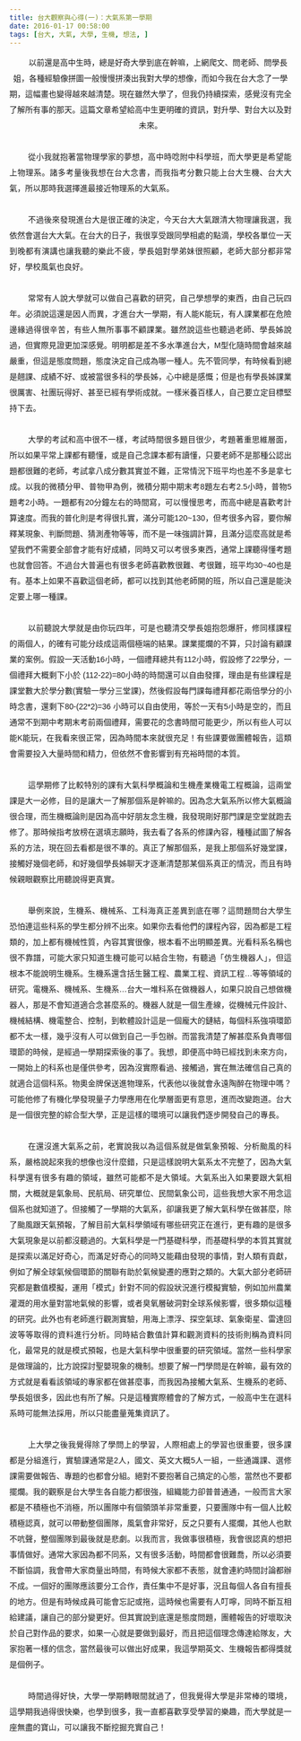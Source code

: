 ```yaml
---
title: 台大觀察與心得(一)：大氣系第一學期
date: 2016-01-17 00:58:00
tags: [台大, 大氣, 大學, 生機, 想法, ]
---
```


<div align="center" class="MsoNormal" style="text-align: center;">
<div align="center" class="MsoNormal" style="line-height: 250%;">
<div align="center" class="MsoNormal" style="line-height: 200%;">
<div style="text-align: -webkit-center;">
<span style="font-family: &#x5FAE;&#x8EDF;&#x6B63;&#x9ED1;&#x9AD4;, sans-serif; text-align: justify;">&#xA0; &#xA0; &#xA0; &#xA0;</span><span style="font-family: &#x5FAE;&#x8EDF;&#x6B63;&#x9ED1;&#x9AD4;, sans-serif; text-align: justify;">&#x4EE5;&#x524D;&#x9084;&#x662F;&#x9AD8;&#x4E2D;&#x751F;&#x6642;&#xFF0C;&#x7E3D;&#x662F;&#x597D;&#x5947;&#x5927;&#x5B78;&#x5230;&#x5E95;&#x5728;&#x5E79;&#x561B;&#xFF0C;&#x4E0A;&#x7DB2;&#x722C;&#x6587;&#x3001;&#x554F;&#x8001;&#x5E2B;&#x3001;&#x554F;&#x5B78;&#x9577;&#x59D0;&#xFF0C;&#x5404;&#x7A2E;&#x7D93;&#x9A57;&#x50CF;&#x62FC;&#x5716;&#x4E00;&#x822C;&#x6162;&#x6162;&#x62FC;&#x6E4A;&#x51FA;&#x6211;&#x5C0D;&#x5927;&#x5B78;&#x7684;&#x60F3;&#x50CF;&#xFF0C;&#x800C;&#x5982;&#x4ECA;&#x6211;&#x5728;&#x53F0;&#x5927;&#x5FF5;&#x4E86;&#x4E00;&#x5B78;&#x671F;&#xFF0C;&#x9019;&#x5E45;&#x756B;&#x4E5F;&#x8B8A;&#x5F97;&#x8D8A;&#x4F86;&#x8D8A;&#x6E05;&#x695A;&#x3002;&#x73FE;&#x5728;&#x96D6;&#x7136;&#x5927;&#x5B78;&#x4E86;&#xFF0C;&#x4F46;&#x6211;&#x4ECD;&#x6301;&#x7E8C;&#x63A2;&#x7D22;&#xFF0C;&#x611F;&#x89BA;&#x6C92;&#x6709;&#x5B8C;&#x5168;&#x4E86;&#x89E3;&#x6240;&#x6709;&#x4E8B;&#x7684;&#x90A3;&#x5929;&#x3002;&#x9019;&#x7BC7;&#x6587;&#x7AE0;&#x5E0C;&#x671B;&#x7D66;&#x9AD8;&#x4E2D;&#x751F;&#x66F4;&#x660E;&#x78BA;&#x7684;&#x8CC7;&#x8A0A;&#xFF0C;&#x5C0D;&#x5347;&#x5B78;&#x3001;&#x5C0D;&#x53F0;&#x5927;&#x4EE5;&#x53CA;&#x5C0D;&#x672A;&#x4F86;&#x3002;</span></div>
</div>
<div class="MsoNormal" style="line-height: 200%; text-align: justify; text-justify: inter-ideograph;">
<br>
<!-- more --> 
<a name="more"></a></div>
<div class="MsoNormal" style="line-height: 200%; text-align: justify; text-justify: inter-ideograph;">
<span lang="EN-US" style="font-family: &quot;&#x5FAE;&#x8EDF;&#x6B63;&#x9ED1;&#x9AD4;&quot; , sans-serif;">&#xA0;&#xA0;&#xA0;&#xA0;&#xA0;&#xA0;&#xA0; </span><span style="font-family: &quot;&#x5FAE;&#x8EDF;&#x6B63;&#x9ED1;&#x9AD4;&quot; , sans-serif;">&#x5F9E;&#x5C0F;&#x6211;&#x5C31;&#x62B1;&#x8457;&#x7576;&#x7269;&#x7406;&#x5B78;&#x5BB6;&#x7684;&#x5922;&#x60F3;&#xFF0C;&#x9AD8;&#x4E2D;&#x6642;&#x5538;&#x9644;&#x4E2D;&#x79D1;&#x5B78;&#x73ED;&#xFF0C;&#x800C;&#x5927;&#x5B78;&#x66F4;&#x662F;&#x5E0C;&#x671B;&#x80FD;&#x4E0A;&#x7269;&#x7406;&#x7CFB;&#x3002;&#x8AF8;&#x591A;&#x8003;&#x91CF;&#x5F8C;&#x6211;&#x60F3;&#x5728;&#x53F0;&#x5927;&#x5FF5;&#x66F8;&#xFF0C;&#x800C;&#x6211;&#x6307;&#x8003;&#x5206;&#x6578;&#x53EA;&#x80FD;&#x4E0A;&#x53F0;&#x5927;&#x751F;&#x6A5F;&#x3001;&#x53F0;&#x5927;&#x5927;&#x6C23;&#xFF0C;&#x6240;&#x4EE5;&#x90A3;&#x6642;&#x6211;&#x9078;&#x64C7;&#x9032;&#x6700;&#x63A5;&#x8FD1;&#x7269;&#x7406;&#x7CFB;&#x7684;&#x5927;&#x6C23;&#x7CFB;&#x3002;<span lang="EN-US"><o:p></o:p></span></span></div>
<div class="MsoNormal" style="line-height: 200%; text-align: justify; text-justify: inter-ideograph;">
<br></div>
<div class="MsoNormal" style="line-height: 200%; text-align: justify; text-justify: inter-ideograph;">
<span lang="EN-US" style="font-family: &quot;&#x5FAE;&#x8EDF;&#x6B63;&#x9ED1;&#x9AD4;&quot; , sans-serif;">&#xA0;&#xA0;&#xA0;&#xA0;&#xA0;&#xA0;&#xA0; </span><span style="font-family: &quot;&#x5FAE;&#x8EDF;&#x6B63;&#x9ED1;&#x9AD4;&quot; , sans-serif;">&#x4E0D;&#x904E;&#x5F8C;&#x4F86;&#x767C;&#x73FE;&#x9032;&#x53F0;&#x5927;&#x662F;&#x5F88;&#x6B63;&#x78BA;&#x7684;&#x6C7A;&#x5B9A;&#xFF0C;&#x4ECA;&#x5929;&#x53F0;&#x5927;&#x5927;&#x6C23;&#x8DDF;&#x6E05;&#x5927;&#x7269;&#x7406;&#x8B93;&#x6211;&#x9078;&#xFF0C;&#x6211;&#x4F9D;&#x7136;&#x6703;&#x9078;&#x53F0;&#x5927;&#x5927;&#x6C23;&#x3002;&#x5728;&#x53F0;&#x5927;&#x7684;&#x65E5;&#x5B50;&#xFF0C;&#x6211;&#x5F88;&#x4EAB;&#x53D7;&#x8DDF;&#x540C;&#x5B78;&#x76F8;&#x8655;&#x7684;&#x9EDE;&#x6EF4;&#xFF0C;&#x5B78;&#x6821;&#x5404;&#x55AE;&#x4F4D;&#x4E00;&#x5929;&#x5230;&#x665A;&#x90FD;&#x6709;&#x6F14;&#x8B1B;&#x4E5F;&#x8B93;&#x6211;&#x807D;&#x7684;&#x6A02;&#x6B64;&#x4E0D;&#x75B2;&#xFF0C;&#x5B78;&#x9577;&#x59D0;&#x5C0D;&#x5B78;&#x5F1F;&#x59B9;&#x5F88;&#x7167;&#x9867;&#xFF0C;&#x8001;&#x5E2B;&#x5927;&#x90E8;&#x5206;&#x90FD;&#x975E;&#x5E38;&#x597D;&#xFF0C;&#x5B78;&#x6821;&#x98A8;&#x6C23;&#x4E5F;&#x826F;&#x597D;&#x3002;<span lang="EN-US"><o:p></o:p></span></span></div>
<div class="MsoNormal" style="line-height: 200%; text-align: justify; text-justify: inter-ideograph;">
<br></div>
<div class="MsoNormal" style="line-height: 200%; text-align: justify; text-justify: inter-ideograph;">
<span lang="EN-US" style="font-family: &quot;&#x5FAE;&#x8EDF;&#x6B63;&#x9ED1;&#x9AD4;&quot; , sans-serif;">&#xA0;&#xA0;&#xA0;&#xA0;&#xA0;&#xA0;&#xA0; </span><span style="font-family: &quot;&#x5FAE;&#x8EDF;&#x6B63;&#x9ED1;&#x9AD4;&quot; , sans-serif;">&#x5E38;&#x5E38;&#x6709;&#x4EBA;&#x8AAA;&#x5927;&#x5B78;&#x5C31;&#x53EF;&#x4EE5;&#x505A;&#x81EA;&#x5DF1;&#x559C;&#x6B61;&#x7684;&#x7814;&#x7A76;&#xFF0C;&#x81EA;&#x5DF1;&#x5B78;&#x60F3;&#x5B78;&#x7684;&#x6771;&#x897F;&#xFF0C;&#x7531;&#x81EA;&#x5DF1;&#x73A9;&#x56DB;&#x5E74;&#x3002;&#x5FC5;&#x9808;&#x8AAA;&#x9019;&#x9084;&#x662F;&#x56E0;&#x4EBA;&#x800C;&#x7570;&#xFF0C;&#x624D;&#x9032;&#x53F0;&#x5927;&#x4E00;&#x5B78;&#x671F;&#xFF0C;&#x6709;&#x4EBA;&#x80FD;<span lang="EN-US">K</span>&#x80FD;&#x73A9;&#xFF0C;&#x6709;&#x4EBA;&#x8AB2;&#x696D;&#x90FD;&#x5728;&#x5371;&#x96AA;&#x908A;&#x7DE3;&#x904E;&#x5F97;&#x5F88;&#x8F9B;&#x82E6;&#xFF0C;&#x6709;&#x4E9B;&#x4EBA;&#x7121;&#x6240;&#x4E8B;&#x4E8B;&#x4E0D;&#x9867;&#x8AB2;&#x696D;&#x3002;&#x96D6;&#x7136;&#x8AAA;&#x9019;&#x4E9B;&#x4E5F;&#x807D;&#x904E;&#x8001;&#x5E2B;&#x3001;&#x5B78;&#x9577;&#x59CA;&#x8AAA;&#x904E;&#xFF0C;&#x4F46;&#x5BE6;&#x969B;&#x898B;&#x8B49;&#x66F4;&#x52A0;&#x6DF1;&#x611F;&#x89BA;&#x3002;&#x660E;&#x660E;&#x90FD;&#x662F;&#x5DEE;&#x4E0D;&#x591A;&#x6C34;&#x6E96;&#x9032;&#x53F0;&#x5927;&#xFF0C;<span lang="EN-US">M</span>&#x578B;&#x5316;&#x96A8;&#x6642;&#x9593;&#x6703;&#x8D8A;&#x4F86;&#x8D8A;&#x56B4;&#x91CD;&#xFF0C;&#x4F46;&#x9019;&#x662F;&#x614B;&#x5EA6;&#x554F;&#x984C;&#xFF0C;&#x614B;&#x5EA6;&#x6C7A;&#x5B9A;&#x81EA;&#x5DF1;&#x6210;&#x70BA;&#x54EA;&#x4E00;&#x7A2E;&#x4EBA;&#x3002;&#x5148;&#x4E0D;&#x7BA1;&#x540C;&#x5B78;&#xFF0C;&#x6709;&#x6642;&#x5019;&#x770B;&#x5230;&#x7E3D;&#x662F;&#x7FF9;&#x8AB2;&#x3001;&#x6210;&#x7E3E;&#x4E0D;&#x597D;&#x3001;&#x6216;&#x88AB;&#x7576;&#x5F88;&#x591A;&#x79D1;&#x7684;&#x5B78;&#x9577;&#x59CA;&#xFF0C;&#x5FC3;&#x4E2D;&#x7E3D;&#x662F;&#x611F;&#x6168;&#xFF1B;&#x4F46;&#x662F;&#x4E5F;&#x6709;&#x5B78;&#x9577;&#x59CA;&#x8AB2;&#x696D;&#x5F88;&#x53B2;&#x5BB3;&#x3001;&#x793E;&#x5718;&#x73A9;&#x5F97;&#x597D;&#x3001;&#x751A;&#x81F3;&#x5DF2;&#x7D93;&#x6709;&#x5B78;&#x8853;&#x6210;&#x5C31;&#x3002;&#x4E00;&#x6A23;&#x7C73;&#x990A;&#x767E;&#x6A23;&#x4EBA;&#xFF0C;&#x81EA;&#x5DF1;&#x8981;&#x7ACB;&#x5B9A;&#x76EE;&#x6A19;&#x5805;&#x6301;&#x4E0B;&#x53BB;&#x3002;<span lang="EN-US"><o:p></o:p></span></span></div>
<div class="MsoNormal" style="line-height: 200%; text-align: justify; text-justify: inter-ideograph;">
<br></div>
<div class="MsoNormal" style="line-height: 200%; text-align: justify; text-justify: inter-ideograph;">
<span lang="EN-US" style="font-family: &quot;&#x5FAE;&#x8EDF;&#x6B63;&#x9ED1;&#x9AD4;&quot; , sans-serif;">&#xA0;&#xA0;&#xA0;&#xA0;&#xA0;&#xA0;&#xA0; </span><span style="font-family: &quot;&#x5FAE;&#x8EDF;&#x6B63;&#x9ED1;&#x9AD4;&quot; , sans-serif;">&#x5927;&#x5B78;&#x7684;&#x8003;&#x8A66;&#x548C;&#x9AD8;&#x4E2D;&#x5F88;&#x4E0D;&#x4E00;&#x6A23;&#xFF0C;&#x8003;&#x8A66;&#x6642;&#x9593;&#x5F88;&#x591A;&#x984C;&#x76EE;&#x5F88;&#x5C11;&#xFF0C;&#x8003;&#x984C;&#x8457;&#x91CD;&#x601D;&#x7DAD;&#x5C64;&#x9762;&#xFF0C;&#x6240;&#x4EE5;&#x5982;&#x679C;&#x5E73;&#x5E38;&#x4E0A;&#x8AB2;&#x90FD;&#x6709;&#x807D;&#x61C2;&#xFF0C;&#x6216;&#x662F;&#x81EA;&#x5DF1;&#x5FF5;&#x8AB2;&#x672C;&#x90FD;&#x6709;&#x8B80;&#x61C2;&#xFF0C;&#x53EA;&#x8981;&#x8001;&#x5E2B;&#x4E0D;&#x662F;&#x90A3;&#x7A2E;&#x516C;&#x8A8D;&#x51FA;&#x984C;&#x90FD;&#x5F88;&#x96E3;&#x7684;&#x8001;&#x5E2B;&#xFF0C;&#x8003;&#x8A66;&#x62FF;&#x516B;&#x6210;&#x5206;&#x6578;&#x5176;&#x5BE6;&#x4E26;&#x4E0D;&#x96E3;&#xFF0C;&#x6B63;&#x5E38;&#x60C5;&#x6CC1;&#x4E0B;&#x73ED;&#x5E73;&#x5747;&#x4E5F;&#x5DEE;&#x4E0D;&#x591A;&#x662F;&#x62FF;&#x4E03;&#x6210;&#x3002;&#x4EE5;&#x6211;&#x7684;&#x5FAE;&#x7A4D;&#x5206;&#x7532;&#x3001;&#x666E;&#x7269;&#x7532;&#x70BA;&#x4F8B;&#xFF0C;&#x5FAE;&#x7A4D;&#x5206;&#x671F;&#x4E2D;&#x671F;&#x672B;&#x8003;<span lang="EN-US">8</span>&#x984C;&#x5DE6;&#x53F3;&#x8003;<span lang="EN-US">2.5</span>&#x5C0F;&#x6642;&#xFF0C;&#x666E;&#x7269;<span lang="EN-US">5</span>&#x984C;&#x8003;<span lang="EN-US">2</span>&#x5C0F;&#x6642;&#x3002;&#x4E00;&#x984C;&#x90FD;&#x6709;<span lang="EN-US">20</span>&#x5206;&#x9418;&#x5DE6;&#x53F3;&#x7684;&#x6642;&#x9593;&#x5BEB;&#xFF0C;&#x53EF;&#x4EE5;&#x6162;&#x6162;&#x601D;&#x8003;&#xFF0C;&#x800C;&#x9AD8;&#x4E2D;&#x7E3D;&#x662F;&#x559C;&#x6B61;&#x8003;&#x8A08;&#x7B97;&#x901F;&#x5EA6;&#x3002;&#x800C;&#x6211;&#x7684;&#x666E;&#x5316;&#x5247;&#x662F;&#x8003;&#x5F97;&#x5F88;&#x624E;&#x5BE6;&#xFF0C;&#x6EFF;&#x5206;&#x53EF;&#x80FD;<span lang="EN-US">120~130</span>&#xFF0C;&#x4F46;&#x8003;&#x5F88;&#x591A;&#x5167;&#x5BB9;&#xFF0C;&#x8981;&#x4F60;&#x89E3;&#x91CB;&#x67D0;&#x73FE;&#x8C61;&#x3001;&#x5224;&#x65B7;&#x554F;&#x984C;&#x3001;&#x731C;&#x6E2C;&#x7522;&#x7269;&#x7B49;&#x7B49;&#xFF0C;&#x800C;&#x4E0D;&#x662F;&#x4E00;&#x5473;&#x5F37;&#x8ABF;&#x8A08;&#x7B97;&#xFF0C;&#x4E14;&#x6EFF;&#x5206;&#x9019;&#x9EBC;&#x9AD8;&#x5C31;&#x662F;&#x5E0C;&#x671B;&#x6211;&#x5011;&#x4E0D;&#x9700;&#x8981;&#x5168;&#x90E8;&#x6703;&#x624D;&#x80FD;&#x6709;&#x597D;&#x6210;&#x7E3E;&#xFF0C;&#x540C;&#x6642;&#x53C8;&#x53EF;&#x4EE5;&#x8003;&#x5F88;&#x591A;&#x6771;&#x897F;&#xFF0C;&#x901A;&#x5E38;&#x4E0A;&#x8AB2;&#x807D;&#x5F97;&#x61C2;&#x8003;&#x984C;&#x4E5F;&#x5C31;&#x6703;&#x56DE;&#x7B54;&#x3002;&#x4E0D;&#x904E;&#x53F0;&#x5927;&#x666E;&#x904D;&#x4E5F;&#x6709;&#x5F88;&#x591A;&#x8001;&#x5E2B;&#x559C;&#x6B61;&#x6559;&#x5F88;&#x96E3;&#x3001;&#x8003;&#x5F88;&#x96E3;&#xFF0C;&#x73ED;&#x5E73;&#x5747;<span lang="EN-US">30~40</span>&#x4E5F;&#x662F;&#x6709;&#x3002;&#x57FA;&#x672C;&#x4E0A;&#x5982;&#x679C;&#x4E0D;&#x559C;&#x6B61;&#x9019;&#x500B;&#x8001;&#x5E2B;&#xFF0C;&#x90FD;&#x53EF;&#x4EE5;&#x627E;&#x5230;&#x5176;&#x4ED6;&#x8001;&#x5E2B;&#x958B;&#x7684;&#x73ED;&#xFF0C;&#x6240;&#x4EE5;&#x81EA;&#x5DF1;&#x9084;&#x662F;&#x80FD;&#x6C7A;&#x5B9A;&#x8981;&#x4E0A;&#x54EA;&#x4E00;&#x7A2E;&#x8AB2;&#x3002;<span lang="EN-US"><o:p></o:p></span></span></div>
<div class="MsoNormal" style="line-height: 200%; text-align: justify; text-justify: inter-ideograph;">
<br></div>
<div class="MsoNormal" style="line-height: 200%; text-align: justify; text-justify: inter-ideograph;">
<span lang="EN-US" style="font-family: &quot;&#x5FAE;&#x8EDF;&#x6B63;&#x9ED1;&#x9AD4;&quot; , sans-serif;">&#xA0;&#xA0;&#xA0;&#xA0;&#xA0;&#xA0;&#xA0; </span><span style="font-family: &quot;&#x5FAE;&#x8EDF;&#x6B63;&#x9ED1;&#x9AD4;&quot; , sans-serif;">&#x4EE5;&#x524D;&#x807D;&#x8AAA;&#x5927;&#x5B78;&#x5C31;&#x662F;&#x7531;&#x4F60;&#x73A9;&#x56DB;&#x5E74;&#xFF0C;&#x53EF;&#x662F;&#x4E5F;&#x807D;&#x6E05;&#x4EA4;&#x5B78;&#x9577;&#x59D0;&#x62B1;&#x6028;&#x7206;&#x809D;&#xFF0C;&#x4FEE;&#x540C;&#x6A23;&#x8AB2;&#x7A0B;&#x7684;&#x5169;&#x500B;&#x4EBA;&#xFF0C;&#x7684;&#x78BA;&#x6709;&#x53EF;&#x80FD;&#x5206;&#x6B67;&#x6210;&#x9019;&#x5169;&#x500B;&#x6975;&#x7AEF;&#x7684;&#x7D50;&#x679C;&#x3002;&#x8AB2;&#x696D;&#x64FA;&#x721B;&#x7684;&#x4E0D;&#x7B97;&#xFF0C;&#x53EA;&#x8A0E;&#x8AD6;&#x6709;&#x9867;&#x8AB2;&#x696D;&#x7684;&#x6848;&#x4F8B;&#x3002;&#x5047;&#x8A2D;&#x4E00;&#x5929;&#x6D3B;&#x52D5;<span lang="EN-US">16</span>&#x5C0F;&#x6642;&#xFF0C;&#x4E00;&#x500B;&#x79AE;&#x62DC;&#x7E3D;&#x5171;&#x6709;<span lang="EN-US">112</span>&#x5C0F;&#x6642;&#xFF0C;&#x5047;&#x8A2D;&#x4FEE;&#x4E86;<span lang="EN-US">22</span>&#x5B78;&#x5206;&#xFF0C;&#x4E00;&#x500B;&#x79AE;&#x62DC;&#x5927;&#x6982;&#x5269;&#x4E0B;&#x5C0F;&#x65BC;<span lang="EN-US"> (112-22)=80</span>&#x5C0F;&#x6642;&#x7684;&#x6642;&#x9593;&#x9084;&#x53EF;&#x4EE5;&#x81EA;&#x7531;&#x767C;&#x63EE;&#xFF0C;&#x7406;&#x7531;&#x662F;&#x6709;&#x4E9B;&#x8AB2;&#x7A0B;&#x662F;&#x8AB2;&#x5802;&#x6578;&#x5927;&#x65BC;&#x5B78;&#x5206;&#x6578;<span lang="EN-US">(</span>&#x5BE6;&#x9A57;&#x4E00;&#x5B78;&#x5206;&#x4E09;&#x5802;&#x8AB2;<span lang="EN-US">)</span>&#xFF0C;&#x7136;&#x5F8C;&#x5047;&#x8A2D;&#x6BCF;&#x9580;&#x8AB2;&#x6BCF;&#x79AE;&#x62DC;&#x90FD;&#x82B1;&#x5169;&#x500D;&#x5B78;&#x5206;&#x7684;&#x5C0F;&#x6642;&#x5FF5;&#x66F8;&#xFF0C;&#x9084;&#x5269;&#x4E0B;<span lang="EN-US">80-(22*2)=36 </span>&#x5C0F;&#x6642;&#x53EF;&#x4EE5;&#x81EA;&#x7531;&#x4F7F;&#x7528;&#xFF0C;&#x7B49;&#x65BC;&#x4E00;&#x5929;&#x6709;<span lang="EN-US">5</span>&#x5C0F;&#x6642;&#x662F;&#x7A7A;&#x7684;&#xFF0C;&#x800C;&#x4E14;&#x901A;&#x5E38;&#x4E0D;&#x5230;&#x671F;&#x4E2D;&#x8003;&#x671F;&#x672B;&#x8003;&#x524D;&#x5169;&#x500B;&#x79AE;&#x62DC;&#xFF0C;&#x9700;&#x8981;&#x82B1;&#x7684;&#x5FF5;&#x66F8;&#x6642;&#x9593;&#x53EF;&#x80FD;&#x66F4;&#x5C11;&#xFF0C;&#x6240;&#x4EE5;&#x6709;&#x4E9B;&#x4EBA;&#x53EF;&#x4EE5;&#x80FD;<span lang="EN-US">K</span>&#x80FD;&#x73A9;&#xFF0C;&#x5728;&#x6211;&#x770B;&#x4F86;&#x5F88;&#x6B63;&#x5E38;&#xFF0C;&#x56E0;&#x70BA;&#x6642;&#x9593;&#x672C;&#x4F86;&#x5C31;&#x5F88;&#x5145;&#x8DB3;&#xFF01;&#x6709;&#x4E9B;&#x8AB2;&#x8981;&#x505A;&#x5718;&#x9AD4;&#x5831;&#x544A;&#xFF0C;&#x9019;&#x985E;&#x6703;&#x9700;&#x8981;&#x6295;&#x5165;&#x5927;&#x91CF;&#x6642;&#x9593;&#x548C;&#x7CBE;&#x529B;&#xFF0C;&#x4F46;&#x4F9D;&#x7136;&#x4E0D;&#x6703;&#x5F71;&#x97FF;&#x5230;&#x6709;&#x5145;&#x88D5;&#x6642;&#x9593;&#x7684;&#x672C;&#x8CEA;&#x3002;<span lang="EN-US"><o:p></o:p></span></span></div>
<div class="MsoNormal" style="line-height: 200%; text-align: justify; text-justify: inter-ideograph;">
<br></div>
<div class="MsoNormal" style="line-height: 200%; text-align: justify; text-justify: inter-ideograph;">
<span lang="EN-US" style="font-family: &quot;&#x5FAE;&#x8EDF;&#x6B63;&#x9ED1;&#x9AD4;&quot; , sans-serif;">&#xA0;&#xA0;&#xA0;&#xA0;&#xA0;&#xA0;&#xA0; </span><span style="font-family: &quot;&#x5FAE;&#x8EDF;&#x6B63;&#x9ED1;&#x9AD4;&quot; , sans-serif;">&#x9019;&#x5B78;&#x671F;&#x4FEE;&#x4E86;&#x6BD4;&#x8F03;&#x7279;&#x5225;&#x7684;&#x8AB2;&#x6709;&#x5927;&#x6C23;&#x79D1;&#x5B78;&#x6982;&#x8AD6;&#x548C;&#x751F;&#x6A5F;&#x7522;&#x696D;&#x6A5F;&#x96FB;&#x5DE5;&#x7A0B;&#x6982;&#x8AD6;&#xFF0C;&#x9019;&#x5169;&#x5802;&#x8AB2;&#x662F;&#x5927;&#x4E00;&#x5FC5;&#x4FEE;&#xFF0C;&#x76EE;&#x7684;&#x662F;&#x8B93;&#x5927;&#x4E00;&#x4E86;&#x89E3;&#x90A3;&#x500B;&#x7CFB;&#x662F;&#x5E79;&#x561B;&#x7684;&#x3002;&#x56E0;&#x70BA;&#x5FF5;&#x5927;&#x6C23;&#x7CFB;&#x6240;&#x4EE5;&#x4FEE;&#x5927;&#x6C23;&#x6982;&#x8AD6;&#x5F88;&#x5408;&#x7406;&#xFF0C;&#x800C;&#x751F;&#x6A5F;&#x6982;&#x8AD6;&#x5247;&#x662F;&#x56E0;&#x70BA;&#x9AD8;&#x4E2D;&#x597D;&#x670B;&#x53CB;&#x5FF5;&#x751F;&#x6A5F;&#xFF0C;&#x6211;&#x767C;&#x73FE;&#x525B;&#x597D;&#x90A3;&#x9580;&#x8AB2;&#x662F;&#x7A7A;&#x5802;&#x5C31;&#x8DD1;&#x53BB;&#x4FEE;&#x4E86;&#x3002;&#x90A3;&#x6642;&#x5019;&#x6307;&#x8003;&#x653E;&#x699C;&#x5728;&#x9078;&#x586B;&#x5FD7;&#x9858;&#x6642;&#xFF0C;&#x6211;&#x53BB;&#x770B;&#x4E86;&#x5404;&#x7CFB;&#x7684;&#x4FEE;&#x8AB2;&#x5167;&#x5BB9;&#xFF0C;&#x7A2E;&#x7A2E;&#x8A66;&#x5716;&#x4E86;&#x89E3;&#x5404;&#x7CFB;&#x7684;&#x65B9;&#x6CD5;&#xFF0C;&#x73FE;&#x5728;&#x56DE;&#x53BB;&#x770B;&#x90FD;&#x662F;&#x5F88;&#x4E0D;&#x6E96;&#x7684;&#x3002;&#x771F;&#x6B63;&#x4E86;&#x89E3;&#x90A3;&#x500B;&#x7CFB;&#xFF0C;&#x662F;&#x6211;&#x4E0A;&#x90A3;&#x500B;&#x7CFB;&#x597D;&#x5E7E;&#x5802;&#x8AB2;&#xFF0C;&#x63A5;&#x89F8;&#x597D;&#x5E7E;&#x500B;&#x8001;&#x5E2B;&#xFF0C;&#x548C;&#x597D;&#x5E7E;&#x500B;&#x5B78;&#x9577;&#x59CA;&#x804A;&#x5929;&#x624D;&#x9010;&#x6F38;&#x6E05;&#x695A;&#x90A3;&#x67D0;&#x500B;&#x7CFB;&#x771F;&#x6B63;&#x7684;&#x60C5;&#x6CC1;&#xFF0C;&#x800C;&#x4E14;&#x6709;&#x6642;&#x5019;&#x89AA;&#x773C;&#x89C0;&#x5BDF;&#x6BD4;&#x7528;&#x807D;&#x8AAA;&#x5F97;&#x66F4;&#x771F;&#x5BE6;&#x3002;<span lang="EN-US"><o:p></o:p></span></span></div>
<div class="MsoNormal" style="line-height: 200%; text-align: justify; text-justify: inter-ideograph;">
<br></div>
<div class="MsoNormal" style="line-height: 200%; text-align: justify; text-justify: inter-ideograph;">
<span lang="EN-US" style="font-family: &quot;&#x5FAE;&#x8EDF;&#x6B63;&#x9ED1;&#x9AD4;&quot; , sans-serif;">&#xA0;&#xA0;&#xA0;&#xA0;&#xA0;&#xA0;&#xA0; </span><span style="font-family: &quot;&#x5FAE;&#x8EDF;&#x6B63;&#x9ED1;&#x9AD4;&quot; , sans-serif;">&#x8209;&#x4F8B;&#x4F86;&#x8AAA;&#xFF0C;&#x751F;&#x6A5F;&#x7CFB;&#x3001;&#x6A5F;&#x68B0;&#x7CFB;&#x3001;&#x5DE5;&#x79D1;&#x6D77;&#x771F;&#x6B63;&#x5DEE;&#x7570;&#x5230;&#x5E95;&#x5728;&#x54EA;&#xFF1F;&#x9019;&#x554F;&#x984C;&#x554F;&#x53F0;&#x5927;&#x5B78;&#x751F;&#x6050;&#x6015;&#x9023;&#x9019;&#x4E9B;&#x79D1;&#x7CFB;&#x7684;&#x5B78;&#x751F;&#x90FD;&#x5206;&#x8FA8;&#x4E0D;&#x51FA;&#x4F86;&#x3002;&#x5982;&#x679C;&#x4F60;&#x53BB;&#x770B;&#x4ED6;&#x5011;&#x7684;&#x8AB2;&#x7A0B;&#x5167;&#x5BB9;&#xFF0C;&#x56E0;&#x70BA;&#x90FD;&#x662F;&#x5DE5;&#x7A0B;&#x985E;&#x7684;&#xFF0C;&#x52A0;&#x4E0A;&#x90FD;&#x6709;&#x6A5F;&#x68B0;&#x6027;&#x8CEA;&#xFF0C;&#x5167;&#x5BB9;&#x5176;&#x5BE6;&#x5F88;&#x50CF;&#xFF0C;&#x6839;&#x672C;&#x770B;&#x4E0D;&#x51FA;&#x660E;&#x986F;&#x5DEE;&#x7570;&#x3002;&#x5149;&#x770B;&#x79D1;&#x7CFB;&#x540D;&#x7A31;&#x4E5F;&#x5F88;&#x4E0D;&#x9760;&#x8B5C;&#xFF0C;&#x53EF;&#x80FD;&#x5927;&#x5BB6;&#x53EA;&#x77E5;&#x9053;&#x751F;&#x6A5F;&#x53EF;&#x80FD;&#x53EF;&#x4EE5;&#x7D50;&#x5408;&#x751F;&#x7269;&#xFF0C;&#x6709;&#x807D;&#x904E;&#x300C;&#x4EFF;&#x751F;&#x6A5F;&#x5668;&#x4EBA;&#x300D;&#xFF0C;&#x4F46;&#x9019;&#x6839;&#x672C;&#x4E0D;&#x80FD;&#x8AAA;&#x660E;&#x751F;&#x6A5F;&#x7CFB;&#x3002;&#x751F;&#x6A5F;&#x7CFB;&#x9084;&#x542B;&#x62EC;&#x751F;&#x91AB;&#x5DE5;&#x7A0B;&#x3001;&#x8FB2;&#x696D;&#x5DE5;&#x7A0B;&#x3001;&#x8CC7;&#x8A0A;&#x5DE5;&#x7A0B;&#x2026;&#x7B49;&#x7B49;&#x9818;&#x57DF;&#x7684;&#x7814;&#x7A76;&#x3002;&#x96FB;&#x6A5F;&#x7CFB;&#x3001;&#x6A5F;&#x68B0;&#x7CFB;&#x3001;&#x751F;&#x6A5F;&#x7CFB;&#x2026;&#x53F0;&#x5927;&#x4E00;&#x5806;&#x79D1;&#x7CFB;&#x5728;&#x505A;&#x6A5F;&#x5668;&#x4EBA;&#xFF0C;&#x5982;&#x679C;&#x53EA;&#x8AAA;&#x81EA;&#x5DF1;&#x60F3;&#x505A;&#x6A5F;&#x5668;&#x4EBA;&#xFF0C;&#x90A3;&#x662F;&#x4E0D;&#x6703;&#x77E5;&#x9053;&#x9069;&#x5408;&#x5FF5;&#x751A;&#x9EBC;&#x7CFB;&#x7684;&#x3002;&#x6A5F;&#x5668;&#x4EBA;&#x5C31;&#x662F;&#x4E00;&#x500B;&#x751F;&#x7522;&#x7DDA;&#xFF0C;&#x5F9E;&#x6A5F;&#x68B0;&#x5143;&#x4EF6;&#x8A2D;&#x8A08;&#x3001;&#x6A5F;&#x68B0;&#x7D50;&#x69CB;&#x3001;&#x6A5F;&#x96FB;&#x6574;&#x5408;&#x3001;&#x63A7;&#x5236;&#xFF0C;&#x5230;&#x8EDF;&#x9AD4;&#x8A2D;&#x8A08;&#x9019;&#x662F;&#x4E00;&#x500B;&#x9F90;&#x5927;&#x7684;&#x93C8;&#x7D50;&#xFF0C;&#x6BCF;&#x500B;&#x79D1;&#x7CFB;&#x5F37;&#x9805;&#x74B0;&#x7BC0;&#x90FD;&#x4E0D;&#x592A;&#x4E00;&#x6A23;&#xFF0C;&#x5E7E;&#x4E4E;&#x6C92;&#x6709;&#x4EBA;&#x53EF;&#x4EE5;&#x505A;&#x5230;&#x81EA;&#x5DF1;&#x4E00;&#x624B;&#x5305;&#x8FA6;&#x3002;&#x800C;&#x7576;&#x6211;&#x6E05;&#x695A;&#x4E86;&#x89E3;&#x751A;&#x9EBC;&#x7CFB;&#x8CA0;&#x8CAC;&#x54EA;&#x500B;&#x74B0;&#x7BC0;&#x7684;&#x6642;&#x5019;&#xFF0C;&#x662F;&#x7D93;&#x904E;&#x4E00;&#x5B78;&#x671F;&#x63A2;&#x7D22;&#x5F8C;&#x7684;&#x4E8B;&#x4E86;&#x3002;&#x6211;&#x60F3;&#xFF0C;&#x5373;&#x4FBF;&#x9AD8;&#x4E2D;&#x6642;&#x5DF2;&#x7D93;&#x627E;&#x5230;&#x672A;&#x4F86;&#x65B9;&#x5411;&#xFF0C;&#x4E00;&#x958B;&#x59CB;&#x4E0A;&#x7684;&#x79D1;&#x7CFB;&#x4E5F;&#x662F;&#x50C5;&#x4F9B;&#x53C3;&#x8003;&#xFF0C;&#x56E0;&#x70BA;&#x6C92;&#x5BE6;&#x969B;&#x770B;&#x904E;&#x3001;&#x63A5;&#x89F8;&#x904E;&#xFF0C;&#x5BE6;&#x5728;&#x7121;&#x6CD5;&#x78BA;&#x4FE1;&#x81EA;&#x5DF1;&#x771F;&#x7684;&#x5C31;&#x9069;&#x5408;&#x9019;&#x500B;&#x79D1;&#x7CFB;&#x3002;&#x7269;&#x5967;&#x91D1;&#x724C;&#x4FDD;&#x9001;&#x9032;&#x7269;&#x7406;&#x7CFB;&#xFF0C;&#x4EE3;&#x8868;&#x4ED6;&#x4EE5;&#x5F8C;&#x5C31;&#x6703;&#x6C38;&#x9060;&#x9676;&#x9189;&#x5728;&#x7269;&#x7406;&#x4E2D;&#x55CE;&#xFF1F;&#x53EF;&#x80FD;&#x4ED6;&#x4FEE;&#x4E86;&#x6709;&#x6A5F;&#x5316;&#x5B78;&#x767C;&#x73FE;&#x91CF;&#x5B50;&#x529B;&#x5B78;&#x61C9;&#x7528;&#x5728;&#x5316;&#x5B78;&#x5C64;&#x9762;&#x66F4;&#x6709;&#x610F;&#x601D;&#xFF0C;&#x9032;&#x800C;&#x6539;&#x8B8A;&#x8DD1;&#x9053;&#x3002;&#x53F0;&#x5927;&#x662F;&#x4E00;&#x500B;&#x5F88;&#x5B8C;&#x6574;&#x7684;&#x7D9C;&#x5408;&#x578B;&#x5927;&#x5B78;&#xFF0C;&#x6B63;&#x662F;&#x9019;&#x6A23;&#x7684;&#x74B0;&#x5883;&#x53EF;&#x4EE5;&#x8B93;&#x6211;&#x5011;&#x9010;&#x6B65;&#x958B;&#x767C;&#x81EA;&#x5DF1;&#x7684;&#x5C08;&#x9577;&#x3002;<span lang="EN-US"><o:p></o:p></span></span></div>
<div class="MsoNormal" style="line-height: 200%; text-align: justify; text-justify: inter-ideograph;">
<br></div>
<div class="MsoNormal" style="line-height: 200%; text-align: justify; text-justify: inter-ideograph;">
<span lang="EN-US" style="font-family: &quot;&#x5FAE;&#x8EDF;&#x6B63;&#x9ED1;&#x9AD4;&quot; , sans-serif;">&#xA0;&#xA0;&#xA0;&#xA0;&#xA0;&#xA0;&#xA0; </span><span style="font-family: &quot;&#x5FAE;&#x8EDF;&#x6B63;&#x9ED1;&#x9AD4;&quot; , sans-serif;">&#x5728;&#x9084;&#x6C92;&#x9032;&#x5927;&#x6C23;&#x7CFB;&#x4E4B;&#x524D;&#xFF0C;&#x8001;&#x5BE6;&#x8AAA;&#x6211;&#x4EE5;&#x70BA;&#x9019;&#x500B;&#x7CFB;&#x5C31;&#x662F;&#x505A;&#x6C23;&#x8C61;&#x9810;&#x5831;&#x3001;&#x5206;&#x6790;&#x98B1;&#x98A8;&#x7684;&#x79D1;&#x7CFB;&#xFF0C;&#x56B4;&#x683C;&#x8AAA;&#x8D77;&#x4F86;&#x6211;&#x7684;&#x60F3;&#x50CF;&#x4E5F;&#x6C92;&#x4EC0;&#x9EBC;&#x932F;&#xFF0C;&#x53EA;&#x662F;&#x9019;&#x6A23;&#x8AAA;&#x660E;&#x5927;&#x6C23;&#x7CFB;&#x592A;&#x4E0D;&#x5B8C;&#x6574;&#x4E86;&#xFF0C;&#x56E0;&#x70BA;&#x5927;&#x6C23;&#x79D1;&#x5B78;&#x9084;&#x6709;&#x5F88;&#x591A;&#x6709;&#x8DA3;&#x7684;&#x9818;&#x57DF;&#xFF0C;&#x96D6;&#x7136;&#x53EF;&#x80FD;&#x90FD;&#x4E0D;&#x662F;&#x5927;&#x9818;&#x57DF;&#x3002;&#x5927;&#x6C23;&#x7CFB;&#x51FA;&#x5165;&#x5982;&#x679C;&#x8981;&#x8DDF;&#x5927;&#x6C23;&#x76F8;&#x95DC;&#xFF0C;&#x5927;&#x6982;&#x5C31;&#x662F;&#x6C23;&#x8C61;&#x5C40;&#x3001;&#x6C11;&#x822A;&#x5C40;&#x3001;&#x7814;&#x7A76;&#x55AE;&#x4F4D;&#x3001;&#x6C11;&#x9593;&#x6C23;&#x8C61;&#x516C;&#x53F8;&#xFF0C;&#x9019;&#x4E9B;&#x6211;&#x60F3;&#x5927;&#x5BB6;&#x4E0D;&#x7528;&#x5FF5;&#x9019;&#x500B;&#x7CFB;&#x4E5F;&#x5C31;&#x77E5;&#x9053;&#x4E86;&#x3002;&#x4F46;&#x63A5;&#x89F8;&#x4E86;&#x4E00;&#x5B78;&#x671F;&#x7684;&#x5927;&#x6C23;&#x7CFB;&#xFF0C;&#x537B;&#x8B93;&#x6211;&#x66F4;&#x4E86;&#x89E3;&#x5927;&#x6C23;&#x79D1;&#x5B78;&#x5728;&#x505A;&#x751A;&#x9EBC;&#xFF0C;&#x9664;&#x4E86;&#x98B1;&#x98A8;&#x8DDF;&#x5929;&#x6C23;&#x9810;&#x5831;&#xFF0C;&#x4E86;&#x89E3;&#x76EE;&#x524D;&#x5927;&#x6C23;&#x79D1;&#x5B78;&#x9818;&#x57DF;&#x6709;&#x54EA;&#x4E9B;&#x7814;&#x7A76;&#x6B63;&#x5728;&#x9032;&#x884C;&#xFF0C;&#x66F4;&#x6709;&#x8DA3;&#x7684;&#x662F;&#x5F88;&#x591A;&#x5927;&#x6C23;&#x73FE;&#x8C61;&#x662F;&#x4EE5;&#x524D;&#x90FD;&#x6C92;&#x807D;&#x904E;&#x7684;&#x3002;&#x5927;&#x6C23;&#x79D1;&#x5B78;&#x662F;&#x4E00;&#x9580;&#x57FA;&#x790E;&#x79D1;&#x5B78;&#xFF0C;&#x800C;&#x57FA;&#x790E;&#x79D1;&#x5B78;&#x7684;&#x672C;&#x8CEA;&#x5176;&#x5BE6;&#x5C31;&#x662F;&#x63A2;&#x7D22;&#x4EE5;&#x6EFF;&#x8DB3;&#x597D;&#x5947;&#x5FC3;&#xFF0C;&#x800C;&#x6EFF;&#x8DB3;&#x597D;&#x5947;&#x5FC3;&#x7684;&#x540C;&#x6642;&#x53C8;&#x80FD;&#x85C9;&#x7531;&#x767C;&#x73FE;&#x7684;&#x4E8B;&#x60C5;&#xFF0C;&#x5C0D;&#x4EBA;&#x985E;&#x6709;&#x8CA2;&#x737B;&#xFF0C;&#x4F8B;&#x5982;&#x4E86;&#x89E3;&#x5168;&#x7403;&#x6C23;&#x5019;&#x500B;&#x74B0;&#x7BC0;&#x7684;&#x95DC;&#x806F;&#x6709;&#x52A9;&#x65BC;&#x6C23;&#x5019;&#x8B8A;&#x9077;&#x7684;&#x61C9;&#x5C0D;&#x4E4B;&#x985E;&#x7684;&#x3002;&#x5927;&#x6C23;&#x5927;&#x90E8;&#x5206;&#x8001;&#x5E2B;&#x7814;&#x7A76;&#x90FD;&#x662F;&#x6578;&#x503C;&#x6A21;&#x64EC;&#xFF0C;&#x904B;&#x7528;&#x300C;&#x6A21;&#x5F0F;&#x300D;&#x91DD;&#x5C0D;&#x4E0D;&#x540C;&#x7684;&#x5047;&#x8A2D;&#x72C0;&#x6CC1;&#x9032;&#x884C;&#x6A21;&#x64EC;&#x5BE6;&#x9A57;&#xFF0C;&#x4F8B;&#x5982;&#x52A0;&#x5DDE;&#x8FB2;&#x696D;&#x704C;&#x6E89;&#x7684;&#x7528;&#x6C34;&#x91CF;&#x5C0D;&#x7576;&#x5730;&#x6C23;&#x5019;&#x7684;&#x5F71;&#x97FF;&#xFF0C;&#x6216;&#x8005;&#x81ED;&#x6C27;&#x5C64;&#x7834;&#x6D1E;&#x5C0D;&#x5168;&#x7403;&#x7CFB;&#x5019;&#x5F71;&#x97FF;&#xFF0C;&#x5F88;&#x591A;&#x985E;&#x4F3C;&#x9019;&#x7A2E;&#x7684;&#x7814;&#x7A76;&#x3002;&#x6B64;&#x5916;&#x4E5F;&#x6709;&#x8001;&#x5E2B;&#x9032;&#x884C;&#x89C0;&#x6E2C;&#x5BE6;&#x9A57;&#xFF0C;&#x7528;&#x6D77;&#x4E0A;&#x6F02;&#x6D6E;&#x3001;&#x63A2;&#x7A7A;&#x6C23;&#x7403;&#x3001;&#x6C23;&#x8C61;&#x885B;&#x661F;&#x3001;&#x96F7;&#x9054;&#x56DE;&#x6CE2;&#x7B49;&#x7B49;&#x53D6;&#x5F97;&#x7684;&#x8CC7;&#x6599;&#x9032;&#x884C;&#x5206;&#x6790;&#x3002;&#x540C;&#x6642;&#x7D50;&#x5408;&#x6578;&#x503C;&#x8A08;&#x7B97;&#x548C;&#x89C0;&#x6E2C;&#x8CC7;&#x6599;&#x7684;&#x6280;&#x8853;&#x5247;&#x7A31;&#x70BA;&#x8CC7;&#x6599;&#x540C;&#x5316;&#xFF0C;&#x6700;&#x5E38;&#x898B;&#x7684;&#x5C31;&#x662F;&#x6A21;&#x5F0F;&#x9810;&#x5831;&#xFF0C;&#x4E5F;&#x662F;&#x5927;&#x6C23;&#x79D1;&#x5B78;&#x4E2D;&#x5F88;&#x91CD;&#x8981;&#x7684;&#x7814;&#x7A76;&#x9818;&#x57DF;&#x3002;&#x7576;&#x7136;&#x4E00;&#x4E9B;&#x79D1;&#x5B78;&#x5BB6;&#x662F;&#x505A;&#x7406;&#x8AD6;&#x7684;&#xFF0C;&#x6BD4;&#x65B9;&#x8AAA;&#x63A2;&#x8A0E;&#x8056;&#x5B30;&#x73FE;&#x8C61;&#x7684;&#x6A5F;&#x5236;&#x3002;&#x60F3;&#x8981;&#x4E86;&#x89E3;&#x4E00;&#x9580;&#x5B78;&#x554F;&#x662F;&#x5728;&#x5E79;&#x561B;&#xFF0C;&#x6700;&#x6709;&#x6548;&#x7684;&#x65B9;&#x5F0F;&#x5C31;&#x662F;&#x770B;&#x770B;&#x8A72;&#x9818;&#x57DF;&#x7684;&#x5C08;&#x5BB6;&#x90FD;&#x5728;&#x505A;&#x751A;&#x9EBC;&#x4E8B;&#xFF0C;&#x800C;&#x6211;&#x56E0;&#x70BA;&#x63A5;&#x89F8;&#x5927;&#x6C23;&#x7CFB;&#x3001;&#x751F;&#x6A5F;&#x7CFB;&#x7684;&#x8001;&#x5E2B;&#x3001;&#x5B78;&#x9577;&#x59D0;&#x5F88;&#x591A;&#xFF0C;&#x56E0;&#x6B64;&#x4E5F;&#x6709;&#x6240;&#x4E86;&#x89E3;&#x3002;&#x53EA;&#x662F;&#x9019;&#x7A2E;&#x5BE6;&#x969B;&#x9AD4;&#x6703;&#x7684;&#x4E86;&#x89E3;&#x65B9;&#x5F0F;&#xFF0C;&#x4E00;&#x822C;&#x9AD8;&#x4E2D;&#x751F;&#x5728;&#x9078;&#x79D1;&#x7CFB;&#x6642;&#x53EF;&#x80FD;&#x7121;&#x6CD5;&#x63A1;&#x7528;&#xFF0C;&#x6240;&#x4EE5;&#x53EA;&#x80FD;&#x76E1;&#x91CF;&#x8490;&#x96C6;&#x8CC7;&#x8A0A;&#x4E86;&#x3002;<span lang="EN-US"><o:p></o:p></span></span></div>
<div class="MsoNormal" style="line-height: 200%; text-align: justify; text-justify: inter-ideograph;">
<br></div>
<div class="MsoNormal" style="line-height: 200%; text-align: justify; text-justify: inter-ideograph;">
<span lang="EN-US" style="font-family: &quot;&#x5FAE;&#x8EDF;&#x6B63;&#x9ED1;&#x9AD4;&quot; , sans-serif;">&#xA0;&#xA0;&#xA0;&#xA0;&#xA0;&#xA0;&#xA0; </span><span style="font-family: &quot;&#x5FAE;&#x8EDF;&#x6B63;&#x9ED1;&#x9AD4;&quot; , sans-serif;">&#x4E0A;&#x5927;&#x5B78;&#x4E4B;&#x5F8C;&#x6211;&#x89BA;&#x5F97;&#x9664;&#x4E86;&#x5B78;&#x554F;&#x4E0A;&#x7684;&#x5B78;&#x7FD2;&#xFF0C;&#x4EBA;&#x969B;&#x76F8;&#x8655;&#x4E0A;&#x7684;&#x5B78;&#x7FD2;&#x4E5F;&#x5F88;&#x91CD;&#x8981;&#xFF0C;&#x5F88;&#x591A;&#x8AB2;&#x90FD;&#x662F;&#x5206;&#x7D44;&#x9032;&#x884C;&#xFF0C;&#x5BE6;&#x9A57;&#x8AB2;&#x901A;&#x5E38;&#x662F;<span lang="EN-US">2</span>&#x4EBA;&#xFF0C;&#x570B;&#x6587;&#x3001;&#x82F1;&#x6587;&#x5927;&#x6982;<span lang="EN-US">5</span>&#x4EBA;&#x4E00;&#x7D44;&#xFF0C;&#x4E00;&#x4E9B;&#x901A;&#x8B58;&#x8AB2;&#x3001;&#x9078;&#x4FEE;&#x8AB2;&#x9700;&#x8981;&#x505A;&#x5831;&#x544A;&#x3001;&#x5C08;&#x984C;&#x7684;&#x4E5F;&#x90FD;&#x6703;&#x5206;&#x7D44;&#x3002;&#x7D55;&#x5C0D;&#x4E0D;&#x8981;&#x62B1;&#x8457;&#x81EA;&#x5DF1;&#x641E;&#x5B9A;&#x7684;&#x5FC3;&#x614B;&#xFF0C;&#x7576;&#x7136;&#x4E5F;&#x4E0D;&#x8981;&#x90FD;&#x64FA;&#x721B;&#x3002;&#x6211;&#x7684;&#x89C0;&#x5BDF;&#x662F;&#x53F0;&#x5927;&#x5B78;&#x751F;&#x5404;&#x81EA;&#x80FD;&#x529B;&#x90FD;&#x5F88;&#x5F37;&#xFF0C;&#x7D44;&#x7E54;&#x80FD;&#x529B;&#x537B;&#x666E;&#x666E;&#x901A;&#x901A;&#xFF0C;&#x4E00;&#x822C;&#x800C;&#x8A00;&#x5927;&#x5BB6;&#x90FD;&#x662F;&#x4E0D;&#x7A4D;&#x6975;&#x4E5F;&#x4E0D;&#x6D88;&#x6975;&#xFF0C;&#x6240;&#x4EE5;&#x5718;&#x968A;&#x4E2D;&#x6709;&#x500B;&#x9818;&#x982D;&#x7F8A;&#x975E;&#x5E38;&#x91CD;&#x8981;&#xFF0C;&#x53EA;&#x8981;&#x5718;&#x968A;&#x4E2D;&#x6709;&#x4E00;&#x500B;&#x4EBA;&#x6BD4;&#x8F03;&#x7A4D;&#x6975;&#x8A8D;&#x771F;&#xFF0C;&#x5C31;&#x53EF;&#x4EE5;&#x5E36;&#x52D5;&#x6574;&#x500B;&#x5718;&#x968A;&#xFF0C;&#x98A8;&#x6C23;&#x6703;&#x975E;&#x5E38;&#x597D;&#xFF0C;&#x53CD;&#x4E4B;&#x53EA;&#x8981;&#x6709;&#x4EBA;&#x64FA;&#x721B;&#xFF0C;&#x5176;&#x4ED6;&#x4EBA;&#x4E5F;&#x9ED8;&#x4E0D;&#x542D;&#x8072;&#xFF0C;&#x6574;&#x500B;&#x5718;&#x968A;&#x5230;&#x6700;&#x5F8C;&#x5C31;&#x662F;&#x60B2;&#x5287;&#x3002;&#x4EE5;&#x6211;&#x800C;&#x8A00;&#xFF0C;&#x6211;&#x505A;&#x4E8B;&#x5F88;&#x7A4D;&#x6975;&#xFF0C;&#x6211;&#x6703;&#x5F88;&#x8A8D;&#x771F;&#x7684;&#x60F3;&#x628A;&#x4E8B;&#x60C5;&#x505A;&#x597D;&#x3002;&#x901A;&#x5E38;&#x5927;&#x5BB6;&#x56E0;&#x70BA;&#x90FD;&#x4E0D;&#x540C;&#x7CFB;&#xFF0C;&#x53C8;&#x6709;&#x5F88;&#x591A;&#x6D3B;&#x52D5;&#xFF0C;&#x6642;&#x9593;&#x90FD;&#x6703;&#x5F88;&#x96E3;&#x55AC;&#xFF0C;&#x6240;&#x4EE5;&#x5FC5;&#x9808;&#x8981;&#x4E0D;&#x65B7;&#x5354;&#x8ABF;&#xFF0C;&#x6211;&#x6703;&#x5E36;&#x5927;&#x5BB6;&#x5546;&#x91CF;&#x51FA;&#x6642;&#x9593;&#xFF0C;&#x6709;&#x6642;&#x5019;&#x5927;&#x5BB6;&#x90FD;&#x4E0D;&#x8868;&#x614B;&#xFF0C;&#x5C31;&#x6703;&#x9023;&#x7D04;&#x6642;&#x9593;&#x8A0E;&#x8AD6;&#x90FD;&#x8FA6;&#x4E0D;&#x6210;&#x3002;&#x4E00;&#x500B;&#x597D;&#x7684;&#x5718;&#x968A;&#x61C9;&#x8A72;&#x8981;&#x5206;&#x5DE5;&#x5408;&#x4F5C;&#xFF0C;&#x8CAC;&#x4EFB;&#x96C6;&#x4E2D;&#x4E0D;&#x662F;&#x597D;&#x4E8B;&#xFF0C;&#x6CC1;&#x4E14;&#x6BCF;&#x500B;&#x4EBA;&#x5404;&#x81EA;&#x6709;&#x64C5;&#x9577;&#x7684;&#x5730;&#x65B9;&#x3002;&#x4F46;&#x662F;&#x6709;&#x6642;&#x5019;&#x6210;&#x54E1;&#x53EF;&#x80FD;&#x6703;&#x5FD8;&#x8A18;&#x6216;&#x62D6;&#xFF0C;&#x9019;&#x6642;&#x5019;&#x4E5F;&#x9700;&#x8981;&#x6709;&#x4EBA;&#x53EE;&#x5680;&#xFF0C;&#x540C;&#x6642;&#x4E0D;&#x65B7;&#x4E92;&#x76F8;&#x7D66;&#x5EFA;&#x8B70;&#xFF0C;&#x8B93;&#x81EA;&#x5DF1;&#x7684;&#x90E8;&#x5206;&#x8B8A;&#x66F4;&#x597D;&#x3002;&#x4F46;&#x5176;&#x5BE6;&#x8AAA;&#x5230;&#x5E95;&#x9084;&#x662F;&#x614B;&#x5EA6;&#x554F;&#x984C;&#xFF0C;&#x5718;&#x9AD4;&#x5831;&#x544A;&#x7684;&#x597D;&#x58DE;&#x53D6;&#x6C7A;&#x65BC;&#x81EA;&#x5DF1;&#x5C0D;&#x4F5C;&#x54C1;&#x7684;&#x8981;&#x6C42;&#xFF0C;&#x5982;&#x679C;&#x4E00;&#x5FC3;&#x5C31;&#x662F;&#x8981;&#x505A;&#x5230;&#x6700;&#x597D;&#xFF0C;&#x800C;&#x4E14;&#x628A;&#x9019;&#x500B;&#x7406;&#x5FF5;&#x50B3;&#x9054;&#x7D66;&#x968A;&#x53CB;&#xFF0C;&#x5927;&#x5BB6;&#x62B1;&#x8457;&#x4E00;&#x6A23;&#x7684;&#x4FE1;&#x5FF5;&#xFF0C;&#x7576;&#x7136;&#x6700;&#x5F8C;&#x53EF;&#x4EE5;&#x505A;&#x51FA;&#x597D;&#x6210;&#x679C;&#xFF0C;&#x6211;&#x9019;&#x5B78;&#x671F;&#x82F1;&#x6587;&#x3001;&#x751F;&#x6A5F;&#x5831;&#x544A;&#x90FD;&#x5F97;&#x734E;&#x5C31;&#x662F;&#x500B;&#x4F8B;&#x5B50;&#x3002;<span lang="EN-US"><o:p></o:p></span></span></div>
<div class="MsoNormal" style="line-height: 200%; text-align: justify; text-justify: inter-ideograph;">
<br></div>
<div align="center" class="MsoNormal" style="line-height: 200%;">
</div>
<div class="MsoNormal" style="line-height: 200%; text-align: justify; text-justify: inter-ideograph;">
<span lang="EN-US" style="font-family: &quot;&#x5FAE;&#x8EDF;&#x6B63;&#x9ED1;&#x9AD4;&quot; , sans-serif;">&#xA0;&#xA0;&#xA0;&#xA0;&#xA0;&#xA0;&#xA0; </span><span style="font-family: &quot;&#x5FAE;&#x8EDF;&#x6B63;&#x9ED1;&#x9AD4;&quot; , sans-serif;">&#x6642;&#x9593;&#x904E;&#x5F97;&#x597D;&#x5FEB;&#xFF0C;&#x5927;&#x5B78;&#x4E00;&#x5B78;&#x671F;&#x8F49;&#x773C;&#x9593;&#x5C31;&#x904E;&#x4E86;&#xFF0C;&#x4F46;&#x6211;&#x89BA;&#x5F97;&#x5927;&#x5B78;&#x662F;&#x975E;&#x5E38;&#x68D2;&#x7684;&#x74B0;&#x5883;&#xFF0C;&#x9019;&#x5B78;&#x671F;&#x6211;&#x904E;&#x5F97;&#x5F88;&#x5FEB;&#x6A02;&#xFF0C;&#x4E5F;&#x5B78;&#x5230;&#x5F88;&#x591A;&#xFF0C;&#x6211;&#x4E00;&#x76F4;&#x90FD;&#x559C;&#x6B61;&#x4EAB;&#x53D7;&#x5B78;&#x7FD2;&#x7684;&#x6A02;&#x8DA3;&#xFF0C;&#x800C;&#x5927;&#x5B78;&#x5C31;&#x662F;&#x4E00;&#x5EA7;&#x7121;&#x76E1;&#x7684;&#x5BF6;&#x5C71;&#xFF0C;&#x53EF;&#x4EE5;&#x8B93;&#x6211;&#x4E0D;&#x65B7;&#x6316;&#x6398;&#x5145;&#x5BE6;&#x81EA;&#x5DF1;&#xFF01;<span lang="EN-US"><o:p></o:p></span></span></div>
</div>
</div>
<div style="clear: both;"></div>

